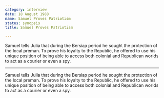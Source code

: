 ```yaml
---
category: interview
date: 18 August 1988
name: Samuel Proves Patriotism
status: synopsis
title: Samuel Proves Patriotism

---
```

Samuel tells Julia that during the Bersiap period he sought the protection of the local preman. To prove his loyalty to the Republic, he offered to use his unique position of being able to access both colonial and Republican worlds to act as a courier or even a spy.

------

Samuel tells Julia that during the Bersiap period he sought the
protection of the local preman. To prove his loyalty to the Republic, he
offered to use his unique position of being able to access both colonial
and Republican worlds to act as a courier or even a spy. 
